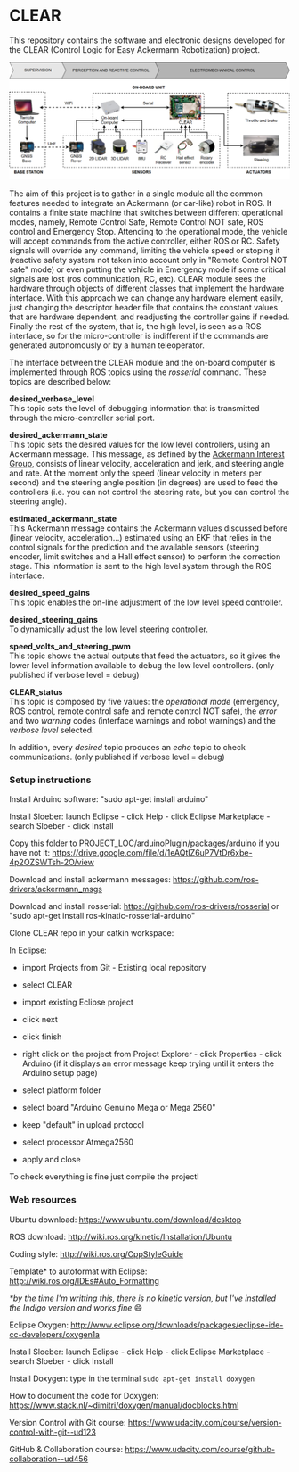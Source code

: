 # CLEAR
This repository contains the software and electronic designs developed for the CLEAR (Control Logic for Easy Ackermann Robotization) project.

![full_system_architecture_overview](documentation/images/system_architecture.png)

The aim of this project is to gather in a single module all the common features needed to integrate an Ackermann (or car-like) robot in ROS. It contains a finite state machine that switches between different operational modes, namely, Remote Control Safe, Remote Control NOT safe, ROS control and Emergency Stop. Attending to the operational mode, the vehicle will accept commands from the active controller, either ROS or RC. Safety signals will override any command, limiting the vehicle speed or stoping it (reactive safety system not taken into account only in "Remote Control NOT safe" mode) or even putting the vehicle in Emergency mode if some critical signals are lost (ros communication, RC, etc).
CLEAR module sees the hardware through objects of different classes that implement the hardware interface. With this approach we can change any hardware element easily, just changing the descriptor header file that contains the constant values that are hardware dependent, and readjusting the controller gains if needed. 
Finally the rest of the system, that is, the high level, is seen as a ROS interface, so for the micro-controller is indifferent if the commands are generated autonomously or by a human teleoperator.

The interface between the CLEAR module and the on-board computer is implemented through ROS topics using the _rosserial_ command. These topics are described below: 
  
**desired_verbose_level**  
This topic sets the level of debugging information that is transmitted through the micro-controller serial port.  

**desired_ackermann_state**   
This topic sets the desired values for the low level controllers, using an Ackermann message. This message, as defined by the [Ackermann Interest Group](http://wiki.ros.org/Ackermann%20Group), consists of linear velocity, acceleration and jerk, and steering angle and rate. At the moment only the speed (linear velocity in meters per second) and the steering angle position (in degrees) are used to feed the controllers (i.e. you can not control the steering rate, but you can control the steering angle).

**estimated_ackermann_state**    
This Ackermann message contains the Ackermann values discussed before (linear velocity, acceleration...) estimated using an EKF that relies in the control signals for the prediction and the available sensors (steering encoder, limit switches and a Hall effect sensor) to perform the correction stage. This information is sent to the high level system through the ROS interface. 

**desired_speed_gains**  
This topic enables the on-line adjustment of the low level speed controller.

**desired_steering_gains**  
To dynamically adjust the low level steering controller.

**speed_volts_and_steering_pwm**  
This topic shows the actual outputs that feed the actuators, so it gives the lower level information available to debug the low level controllers. (only published if verbose level = debug)
 
**CLEAR_status**  
This topic is composed by five values: the _operational mode_ (emergency, ROS control, remote control safe and remote control NOT safe), the _error_ and two _warning_ codes (interface warnings and robot warnings) and the _verbose level_ selected. 

In addition, every _desired_ topic produces an _echo_ topic to check communications. (only published if verbose level = debug)


### Setup instructions

Install Arduino software: "sudo apt-get install arduino"

Install Sloeber: launch Eclipse - click Help - click Eclipse Marketplace - search Sloeber - click Install

Copy this folder to PROJECT_LOC/arduinoPlugin/packages/arduino if you have not it: https://drive.google.com/file/d/1eAQtIZ6uP7VtDr6xbe-4p2OZSWTsh-2O/view

Download and install ackermann messages: https://github.com/ros-drivers/ackermann_msgs

Download and install rosserial: https://github.com/ros-drivers/rosserial or "sudo apt-get install ros-kinatic-rosserial-arduino"

Clone CLEAR repo in your catkin workspace:

In Eclipse:

* import Projects from Git - Existing local repository

* select CLEAR

* import existing Eclipse project

* click next

* click finish

* right click on the project from Project Explorer - click Properties - click Arduino (if it displays an error message keep trying until it enters the Arduino setup page)

* select platform folder

* select board "Arduino Genuino Mega or Mega 2560"

* keep "default" in upload protocol

* select processor Atmega2560

* apply and close

To check everything is fine just compile the project!

### Web resources

Ubuntu download: https://www.ubuntu.com/download/desktop

ROS download: http://wiki.ros.org/kinetic/Installation/Ubuntu

Coding style: http://wiki.ros.org/CppStyleGuide

Template* to autoformat with Eclipse: http://wiki.ros.org/IDEs#Auto_Formatting

_*by the time I'm writting this, there is no kinetic version, but I've installed the Indigo version and works fine_ :smile:

Eclipse Oxygen: http://www.eclipse.org/downloads/packages/eclipse-ide-cc-developers/oxygen1a

Install Sloeber: launch Eclipse - click Help - click Eclipse Marketplace - search Sloeber - click Install

Install Doxygen: type in the terminal `sudo apt-get install doxygen`

How to document the code for Doxygen: https://www.stack.nl/~dimitri/doxygen/manual/docblocks.html

Version Control with Git course: https://www.udacity.com/course/version-control-with-git--ud123

GitHub & Collaboration course: https://www.udacity.com/course/github-collaboration--ud456
